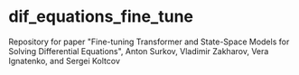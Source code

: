 # dif_equations_fine_tune
Repository for paper "Fine-tuning Transformer and State-Space Models for Solving Differential Equations", Anton Surkov, Vladimir Zakharov, Vera Ignatenko, and Sergei Koltcov 
